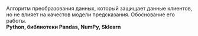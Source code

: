 Алгоритм преобразования данных, который защищает данные клиентов, но не влияет на качестов модели предсказания. Обоснование его работы.           
**Python, библиотеки Pandas, NumPy, Sklearn**
